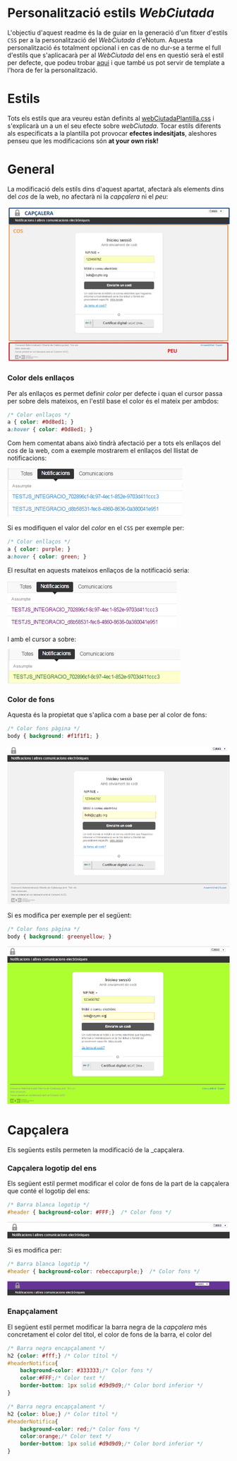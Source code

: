 # Personalització estils *WebCiutada*

L'objectiu d'aquest readme és la de guiar en la generació d'un fitxer d'estils `CSS` per a la personalització del *WebCiutada* d'eNotum. Aquesta personalització és totalment opcional i en cas de no dur-se a terme el full d'estils que s'aplicacarà per al *WebCiutada* del ens en questió serà el estil per defecte, que podeu trobar [aqui](https://github.com/ConsorciAOC/eNotum/blob/master/customCSSWebCiutada/webCiutadaPlantilla.css) i que també us pot servir de template a l'hora de fer la personalització.

# Estils

Tots els estils que ara veureu estàn definits al [webCiutadaPlantilla.css](https://github.com/ConsorciAOC/eNotum/blob/master/customCSSWebCiutada/webCiutadaPlantilla.css) i s'explicarà un a un el seu efecte sobre *webCiutada*. Tocar estils diferents als especificats a la plantilla pot provocar **efectes indesitjats**, aleshores penseu que les modificacions són **at your own risk!**

# General

La modificació dels estils dins d'aquest apartat, afectarà als elements dins del _cos_ de la web, no afectarà ni la _capçalera_ ni el _peu_:

![headerBodyFooter](https://github.com/ConsorciAOC/eNotum/blob/master/customCSSWebCiutada/img/headerBodyFooter.jpg)

### Color dels enllaços

Per als enllaços es permet definir *color* per defecte i quan el cursor passa per sobre dels mateixos, en l'estil base el color és el mateix per ambdos:

```css
/* Color enllaços */
a { color: #0d8ed1; }
a:hover { color: #0d8ed1; }
```
Com hem comentat abans això tindrà afectació per a tots els enllaços del _cos_ de la web, com a exemple mostrarem el enllaços del llistat de notificacions:

![ColorLinkBase](https://github.com/ConsorciAOC/eNotum/blob/master/customCSSWebCiutada/img/ColorLinkBase.png)

Si es modifiquen el valor del _color_ en el `CSS` per exemple per:

```css
/* Color enllaços */
a { color: purple; }
a:hover { color: green; }
```
El resultat en aquests mateixos enllaços de la notificació seria:

![ColorLinkModificat](https://github.com/ConsorciAOC/eNotum/blob/master/customCSSWebCiutada/img/ColorLinkModificat.png)

I amb el cursor a sobre:

![ColorLinkHoverModificat](https://github.com/ConsorciAOC/eNotum/blob/master/customCSSWebCiutada/img/ColorLinkHoverModificat.png)

### Color de fons

Aquesta és la propietat que s'aplica com a base per al color de fons:

```css
/* Color fons pàgina */
body { background: #f1f1f1; }
```
![BackgroundColorBase](https://github.com/ConsorciAOC/eNotum/blob/master/customCSSWebCiutada/img/BackgroundColorBase.png)

Si es modifica per exemple per el següent:

```css
/* Color fons pàgina */
body { background: greenyellow; }
```

![BackgroundColorModificat](https://github.com/ConsorciAOC/eNotum/blob/master/customCSSWebCiutada/img/BackgroundColorModificat.png)

# Capçalera

Els següents estils permeten la modificació de la _capçalera.

### Capçalera logotip del ens

Els següent estil permet modificar el color de fons de la part de la capçalera que conté el logotip del ens:

```css
/* Barra blanca logotip */
#header { background-color: #FFF;}  /* Color fons */
```

![HeaderColorDefecte](https://github.com/ConsorciAOC/eNotum/blob/master/customCSSWebCiutada/img/HeaderColorDefecte.png)

Si es modifica per:

```css
/* Barra blanca logotip */
#header { background-color: rebeccapurple;}  /* Color fons */
```
![HeaderColorModificat](https://github.com/ConsorciAOC/eNotum/blob/master/customCSSWebCiutada/img/HeaderColorModificat.png)

### Enapçalament

El següent estil permet modificar la barra negra de la _capçalera_ més concretament el color del titol, el color de fons de la barra, el color del 

```css
/* Barra negra encapçalament */
h2 {color: #fff;} /* Color títol */
#headerNotifica{
	background-color: #333333;/* Color fons */
	color:#FFF;/* Color text */
	border-bottom: 1px solid #d9d9d9;/* Color bord inferior */
}
```
```css
/* Barra negra encapçalament */
h2 {color: blue;} /* Color títol */
#headerNotifica{
	background-color: red;/* Color fons */
	color:orange;/* Color text */
	border-bottom: 1px solid #d9d9d9;/* Color bord inferior */
}
```


